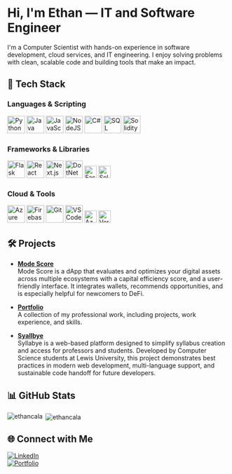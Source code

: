 # Hi, I'm Ethan — IT and Software Engineer

I'm a Computer Scientist with hands-on experience in software development, cloud services, and IT engineering. I enjoy solving problems with clean, scalable code and building tools that make an impact.

## 🔧 Tech Stack

### Languages & Scripting
<p>
  <img src="https://cdn.jsdelivr.net/gh/devicons/devicon/icons/python/python-original.svg" width="40" height="40" alt="Python"/>
  <img src="https://cdn.jsdelivr.net/gh/devicons/devicon/icons/java/java-original.svg" width="40" height="40" alt="Java"/>
  <img src="https://cdn.jsdelivr.net/gh/devicons/devicon/icons/javascript/javascript-original.svg" width="40" height="40" alt="JavaScript"/>
  <img src="https://cdn.jsdelivr.net/gh/devicons/devicon/icons/nodejs/nodejs-original.svg" width="40" height="40" alt="NodeJS"/>
  <img src="https://cdn.jsdelivr.net/gh/devicons/devicon/icons/csharp/csharp-original.svg" width="40" height="40" alt="C#"/>
  <img src="https://cdn.jsdelivr.net/gh/devicons/devicon/icons/mysql/mysql-original.svg" width="40" height="40" alt="SQL"/>
  <img src="https://cdn.jsdelivr.net/gh/devicons/devicon/icons/solidity/solidity-original.svg" width="40" height="40" alt="Solidity"/>
</p>

### Frameworks & Libraries
<p>
  <img src="https://cdn.jsdelivr.net/gh/devicons/devicon/icons/flask/flask-original.svg" width="40" height="40" alt="Flask"/>
  <img src="https://cdn.jsdelivr.net/gh/devicons/devicon/icons/react/react-original.svg" width="40" height="40" alt="React"/>
  <img src="https://cdn.jsdelivr.net/gh/devicons/devicon/icons/nextjs/nextjs-original.svg" width="40" height="40" alt="Next.js"/>
  <img src="https://cdn.jsdelivr.net/gh/devicons/devicon/icons/dotnetcore/dotnetcore-original.svg" width="40" height="40" alt="DotNet"/>
  <img src="https://img.shields.io/badge/FastAPI-009688?style=for-the-badge&logo=fastapi&logoColor=white" height="28" alt="FastAPI"/>
  <img src="https://img.shields.io/badge/Selenium-43B02A?style=for-the-badge&logo=selenium&logoColor=white" height="28" alt="Selenium"/>
</p>

### Cloud & Tools
<p>
  <img src="https://cdn.jsdelivr.net/gh/devicons/devicon/icons/azure/azure-original.svg" width="40" height="40" alt="Azure"/>
  <img src="https://cdn.jsdelivr.net/gh/devicons/devicon/icons/firebase/firebase-plain.svg" width="40" height="40" alt="Firebase"/>
  <img src="https://cdn.jsdelivr.net/gh/devicons/devicon/icons/git/git-original.svg" width="40" height="40" alt="Git"/>
  <img src="https://cdn.jsdelivr.net/gh/devicons/devicon/icons/vscode/vscode-original.svg" width="40" height="40" alt="VS Code"/>
  <img src="https://img.shields.io/badge/Azure_DevOps-0078D7?style=for-the-badge&logo=azuredevops&logoColor=white" height="28" alt="Azure DevOps"/>
  <img src="https://img.shields.io/badge/Vercel-000000?style=for-the-badge&logo=vercel&logoColor=white" height="28" alt="Vercel"/>
</p>

## 🛠️ Projects

- **[Mode Score](https://mode-score-app.vercel.app/)**  
  Mode Score is a dApp that evaluates and optimizes your digital assets across multiple ecosystems with a capital efficiency score, and a user-friendly interface. It integrates wallets, recommends opportunities, and is especially helpful for newcomers to DeFi.

- **[Portfolio](https://www.ethancala.dev/)**  
  A collection of my professional work, including projects, work experience, and skills.

- **[Syallbye](https://gentle-moss-0fd314310.4.azurestaticapps.net/)**  
  Syllabye is a web-based platform designed to simplify syllabus creation and access for professors and students. Developed by Computer Science students at Lewis   University, this project demonstrates best practices in modern web development, multi-language support, and sustainable code handoff for future developers.



## 📊 GitHub Stats

<p><img align="left" src="https://github-readme-stats.vercel.app/api/top-langs?username=ethancala&show_icons=true&locale=en&layout=compact" alt="ethancala" /></p>

<p>&nbsp;<img align="center" src="https://github-readme-stats.vercel.app/api?username=ethancala&show_icons=true&locale=en" alt="ethancala" /></p>



## 🌐 Connect with Me

[![LinkedIn](https://img.shields.io/badge/LinkedIn-blue?logo=linkedin&style=for-the-badge)](https://www.linkedin.com/in/ethan-cala-6401642aa/)  
[![Portfolio](https://img.shields.io/badge/Website-ethancala.dev-informational?style=for-the-badge)](https://ethancala.dev)
